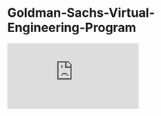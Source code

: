 # Goldman-Sachs-Virtual-Engineering-Program
![Images](https://github.com/wangyihong-yvonne/Goldman-Sachs-Virtual-Engineering-Program/blob/main/NPdeQ43o8P9HJmJzg_Goldman%20Sachs_LcAWTw2F9u4De5KfS_completion_certificate.pdf)
